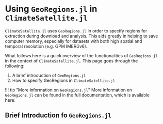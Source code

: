 # Using `GeoRegions.jl` in `ClimateSatellite.jl`

`ClimateSatellite.jl` uses `GeoRegions.jl` in order to specify regions for extraction during download and analysis.  This aids greatly in helping to save computer memory, especially for datasets with both high spatial and temporal resolution (e.g. GPM IMERGv6).

What follows here is a quick overview of the functionalities of `GeoRegions.jl` in the context of `ClimateSatellite.jl`.  This page goes through the following:
1. A brief introduction of `GeoRegions.jl`
2. How to specify GeoRegions in `ClimateSatellite.jl`

!!! tip "More information on `GeoRegions.jl`"
    More information on `GeoRegions.jl` can be found in the full documentation, which is available here:

## Brief Introduction fo `GeoRegions.jl`
